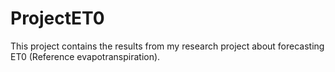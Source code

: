 # ProjectET0
This project contains the results from my research project about forecasting ET0 (Reference evapotranspiration).
